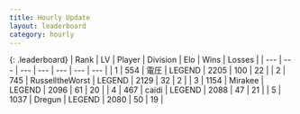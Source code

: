 ```yaml
---
title: Hourly Update
layout: leaderboard
category: hourly
---
```


{: .leaderboard}
| Rank | LV | Player | Division | Elo | Wins | Losses |
| --- | --- | --- | --- | --- | --- | --- |
| <span data-change="0">1</span> | 554 | <span title="ID: 407707">電圧</span> | LEGEND | <span data-change="0">2205</span> | <span data-change="0">100</span> | <span data-change="0">22</span> |
| <span data-change="0">2</span> | 745 | <span title="ID: 388751">RusselltheWorst</span> | LEGEND | <span data-change="0">2129</span> | <span data-change="0">32</span> | <span data-change="0">2</span> |
| <span data-change="0">3</span> | 1154 | <span title="ID: 416373">Mirakee</span> | LEGEND | <span data-change="-15">2096</span> | <span data-change="0">61</span> | <span data-change="1">20</span> |
| <span data-change="0">4</span> | 467 | <span title="ID: 517164">caidi</span> | LEGEND | <span data-change="0">2088</span> | <span data-change="0">47</span> | <span data-change="0">21</span> |
| <span data-change="0">5</span> | 1037 | <span title="ID: 337810">Dregun</span> | LEGEND | <span data-change="0">2080</span> | <span data-change="0">50</span> | <span data-change="0">19</span> |